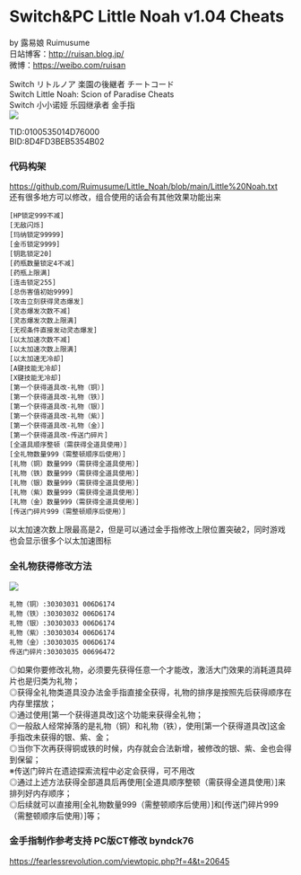 # 
# Switch&PC Little Noah v1.04 Cheats
by 露易娘 Ruimusume</br>
日站博客：http://ruisan.blog.jp/</br>
微博：https://weibo.com/ruisan</br>

Switch リトルノア 楽園の後継者 チートコード</br>
Switch Little Noah: Scion of Paradise Cheats</br>
Switch 小小诺娅 乐园继承者 金手指</br>
<img src="https://store-jp.nintendo.com/dw/image/v2/BFGJ_PRD/on/demandware.static/-/Sites-all-master-catalog/ja_JP/dw80ea403f/products/D70010000049101/heroBanner/f3c4703b6b8a32a70dd2b7c26b957dd73dec74b7f3e24bdb736dcdd69fe80290.jpg"/>

TID:0100535014D76000</br>
BID:8D4FD3BEB5354B02

### 代码构架
https://github.com/Ruimusume/Little_Noah/blob/main/Little%20Noah.txt</br>
还有很多地方可以修改，组合使用的话会有其他效果功能出来


```
[HP锁定999不减]
[无敌闪烁]
[玛纳锁定99999]
[金币锁定9999]
[钥匙锁定20]
[药瓶数量锁定4不减]
[药瓶上限满]
[连击锁定255]
[总伤害值初始9999]
[攻击立刻获得灵态爆发]
[灵态爆发次数不减]
[灵态爆发次数上限满]
[无视条件直接发动灵态爆发]
[以太加速次数不减]
[以太加速次数上限满]
[以太加速无冷却]
[A键技能无冷却]
[X键技能无冷却]
[第一个获得道具改-礼物（铜）]
[第一个获得道具改-礼物（铁）]
[第一个获得道具改-礼物（银）]
[第一个获得道具改-礼物（紫）]
[第一个获得道具改-礼物（金）]
[第一个获得道具改-传送门碎片]
[全道具顺序整顿（需获得全道具使用）]
[全礼物数量999（需整顿顺序后使用）]
[礼物（铜）数量999（需获得全道具使用）]
[礼物（铁）数量999（需获得全道具使用）]
[礼物（银）数量999（需获得全道具使用）]
[礼物（紫）数量999（需获得全道具使用）]
[礼物（金）数量999（需获得全道具使用）]
[传送门碎片999（需整顿顺序后使用）]
```

以太加速次数上限最高是2，但是可以通过金手指修改上限位置突破2，同时游戏也会显示很多个以太加速图标


### 全礼物获得修改方法
<img src="https://i.imgur.com/hM8gQlk.png"/></br>
```
礼物（铜）:30303031 006D6174
礼物（铁）:30303032 006D6174
礼物（银）:30303033 006D6174
礼物（紫）:30303034 006D6174
礼物（金）:30303035 006D6174
传送门碎片:30303035 00696472
```
◎如果你要修改礼物，必须要先获得任意一个才能改，激活大门效果的消耗道具碎片也是归类为礼物；</br>
◎获得全礼物类道具没办法金手指直接全获得，礼物的排序是按照先后获得顺序在内存里摆放；</br>
◎通过使用[第一个获得道具改]这个功能来获得全礼物；</br>
◎一般敌人经常掉落的是礼物（铜）和礼物（铁），使用[第一个获得道具改]这金手指改未获得的银、紫、金；</br>
◎当你下次再获得铜或铁的时候，内存就会合法新增，被修改的银、紫、金也会得到保留；</br>
※传送门碎片在遗迹探索流程中必定会获得，可不用改</br>
◎通过上述方法获得全部道具后再使用[全道具顺序整顿（需获得全道具使用）]来排列好内存顺序；</br>
◎后续就可以直接用[全礼物数量999（需整顿顺序后使用）]和[传送门碎片999（需整顿顺序后使用）]等；</br>

### 金手指制作参考支持 PC版CT修改 byndck76
https://fearlessrevolution.com/viewtopic.php?f=4&t=20645
